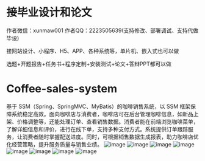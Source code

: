 # 接毕业设计和论文
作者微信：xunmaw001  作者QQ：2223505639(支持修改、部署调试、支持代做毕设)

接网站设计、小程序、H5、APP、各种系统等，单片机、嵌入式也可以做

选题+开题报告+任务书+程序定制+安装测试+论文+答辩PPT都可以做
# Coffee-sales-system
基于 SSM（Spring、SpringMVC、MyBatis）的咖啡销售系统，以 SSM 框架保障系统稳定高效。面向咖啡店与消费者，咖啡店可在后台管理咖啡信息，如新品上架、价格调整等，还能处理订单、查看销售数据。消费者能在前端浏览咖啡菜单，了解详细信息和评价，进行在线下单，支持多种支付方式。系统提供订单跟踪服务，让消费者随时掌握配送进度。同时，可根据销售数据生成报表，助力咖啡店优化经营策略，提升服务质量与销售业绩。 
![image](https://github.com/user-attachments/assets/9fac1606-d44d-4f49-bb4f-c118b949538c)
![image](https://github.com/user-attachments/assets/b94da845-9a18-4618-980f-143085476dc6)
![image](https://github.com/user-attachments/assets/18c3615c-4831-4e67-9859-e16c11fea987)
![image](https://github.com/user-attachments/assets/f1b77f7d-831e-4049-bbae-7dadf150726e)
![image](https://github.com/user-attachments/assets/329c343e-4cd0-4669-838b-db251da90a19)
![image](https://github.com/user-attachments/assets/e8d55774-c9b6-4088-8c75-e6cbc7ba53e4)
![image](https://github.com/user-attachments/assets/0c1328d5-6338-463b-b427-7277d608548b)
![image](https://github.com/user-attachments/assets/3dfc63d8-c559-4089-b00b-ee50ea23dcac)

